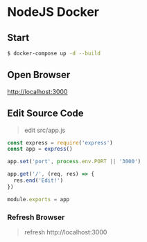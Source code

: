 # NodeJS Docker

## Start

```bash
$ docker-compose up -d --build
```

## Open Browser

[http://localhost:3000](http://localhost:3000)

## Edit Source Code

> edit src/app.js

```javascript
const express = require('express')
const app = express()

app.set('port', process.env.PORT || '3000')

app.get('/', (req, res) => {
  res.end('Edit!')
})

module.exports = app
```

### Refresh Browser

> refresh http://localhost:3000
